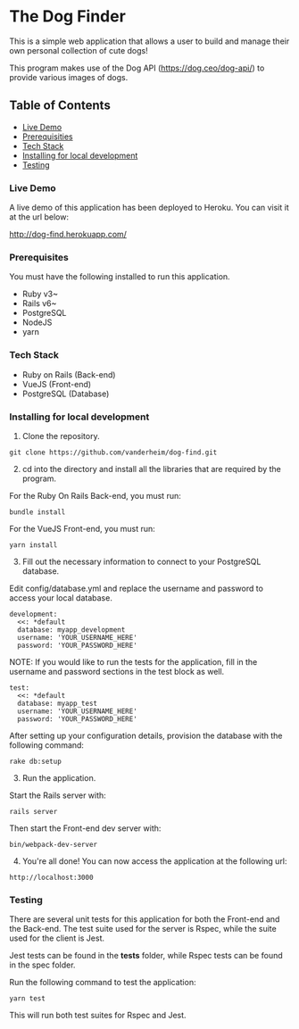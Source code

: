 
# The Dog Finder

This is a simple web application that allows a user to build and manage their own personal collection of cute dogs!

This program makes use of the Dog API (https://dog.ceo/dog-api/) to provide various images of dogs.

## Table of Contents
- [Live Demo](#live-demo)
- [Prerequisities](#prerequisities)
- [Tech Stack](#tech-stack)
- [Installing for local development](#installing-for-local-development)
- [Testing](#testing)

### Live Demo
A live demo of this application has been deployed to Heroku. You can visit it at the url below:

http://dog-find.herokuapp.com/

### Prerequisites
You must have the following installed to run this application.

* Ruby v3~
* Rails v6~
* PostgreSQL
* NodeJS
* yarn

### Tech Stack

* Ruby on Rails (Back-end)
* VueJS (Front-end)
* PostgreSQL (Database)

### Installing for local development

1. Clone the repository.
```
git clone https://github.com/vanderheim/dog-find.git
```

2. cd into the directory and install all the libraries that are required by the program.

For the Ruby On Rails Back-end, you must run:
```
bundle install
```

For the VueJS Front-end, you must run:
```
yarn install
```

3. Fill out the necessary information to connect to your PostgreSQL database.

Edit config/database.yml and replace the username and password to access your local database.
```
development:
  <<: *default
  database: myapp_development
  username: 'YOUR_USERNAME_HERE'
  password: 'YOUR_PASSWORD_HERE'
```

NOTE: If you would like to run the tests for the application, fill in the username and password sections in the test block as well.
```
test:
  <<: *default
  database: myapp_test
  username: 'YOUR_USERNAME_HERE'
  password: 'YOUR_PASSWORD_HERE'
```

After setting up your configuration details, provision the database with the following command:
```
rake db:setup
```

3. Run the application.

Start the Rails server with:

```
rails server
```

Then start the Front-end dev server with:
```
bin/webpack-dev-server
```

4. You're all done! You can now access the application at the following url:
```
http://localhost:3000
```

### Testing

There are several unit tests for this application for both the Front-end and the Back-end. 
The test suite used for the server is Rspec, while the suite used for the client is Jest.

Jest tests can be found in the __tests__ folder, while Rspec tests can be found in the spec folder.

Run the following command to test the application:
```
yarn test
```

This will run both test suites for Rspec and Jest.
